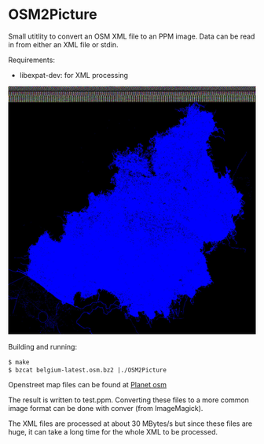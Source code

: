 OSM2Picture
===========

Small utitlity to convert an OSM XML file to an PPM image.
Data can be read in from either an XML file or stdin.

Requirements:
* libexpat-dev: for XML processing

![Resulting image (Nov 2022)](result/example.jpg)

Building and running:
```
$ make
$ bzcat belgium-latest.osm.bz2 |./OSM2Picture
```

Openstreet map files can be found at [Planet osm](https://wiki.openstreetmap.org/wiki/Planet.osm)

The result is written to test.ppm. Converting these files to a more common image format can be 
done with conver (from ImageMagick).

The XML files are processed at about 30 MBytes/s but since these files are huge, it can take a long time for the whole XML to be processed.
